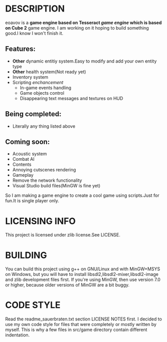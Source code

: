 # DESCRIPTION
eoavov is a **game engine based on Tesseract *game engine* which is based on Cube 2** game engine.
I am working on it hoping to build something good.I know I won't finish it.
## Features:
- **Other** dynamic entitiy system.Easy to modify and add your own entity type
- **Other** health system(Not ready yet)
- Inventory system
- Scripting *enchancement*
   - In-game events handling
   - Game objects control
   - Disappearing text messages and textures on HUD
## Being completed:
- Literally any thing listed above

## Coming soon:
- Acoustic system
- Combat AI
- Contents
- Annoying cutscenes rendering
- Gameplay
- Remove the network functionality
- Visual Studio build files(MinGW is fine yet)

So I am making a game engine to create a cool game using scripts.Just for fun.It is single player only.

# LICENSING INFO
This project is licensed under zlib license.See LICENSE.


# BUILDING
You can build this project using g++ on GNU/Linux and with MinGW+MSYS on Windows,
but you will have to install libsdl2,libsdl2-mixer,libsdl2-image and zlib development files first.
If you're using MinGW, then use version 7.0 or higher, because older versions of MinGW are a bit buggy.

# CODE STYLE
Read the readme_sauerbraten.txt section LICENSE NOTES first.
I decided to use my own code style for files that were completely or mostly written by myself.
This is why a few files in src/game directory contain different indentation.
